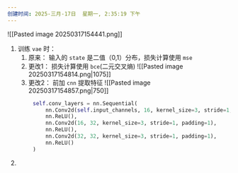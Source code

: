 ```yaml
---
创建时间: 2025-三月-17日  星期一, 2:35:19 下午
---
```



![[Pasted image 20250317154441.png]]

1. 训练 `vae` 时： 
	1. 原来： 输入的 `state` 是二值（0,1）分布，损失计算使用 `mse` 
	2. 更改1： 损失计算使用 `bce`(二元交叉熵)
	   ![[Pasted image 20250317154814.png|1075]]
	3. 更改2： 前加 `cnn` 提取特征
	   ![[Pasted image 20250317154857.png|750]]
	   
```python
        self.conv_layers = nn.Sequential(
            nn.Conv2d(self.input_channels, 16, kernel_size=3, stride=1, padding=1),
            nn.ReLU(),
            nn.Conv2d(16, 32, kernel_size=3, stride=1, padding=1),
            nn.ReLU(),
            nn.Conv2d(32, 32, kernel_size=3, stride=1, padding=1),
            nn.ReLU()
        )
```


2. 